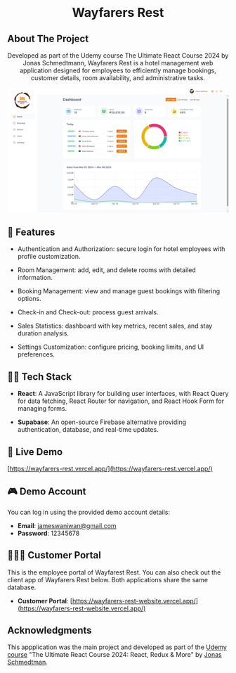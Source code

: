 <!-- PROJECT LOGO -->
<br />
<h1 align="center">Wayfarers Rest</h1>

<!-- ABOUT THE PROJECT -->

## About The Project

<p align="center">
Developed as part of the Udemy course The Ultimate React Course 2024 by Jonas Schmedtmann, Wayfarers Rest is a hotel management web application designed for employees to efficiently manage bookings, customer details, room availability, and administrative tasks.
</p>

![Screenshot](./public/wayfarers-rest-home.png)

<!-- APPLICATION'S FEATURES -->

## 📝 Features

- Authentication and Authorization: secure login for hotel employees with profile customization.

- Room Management: add, edit, and delete rooms with detailed information.

- Booking Management: view and manage guest bookings with filtering options.

- Check-in and Check-out: process guest arrivals.

- Sales Statistics: dashboard with key metrics, recent sales, and stay duration analysis.

- Settings Customization: configure pricing, booking limits, and UI preferences.

<!-- TECHNOLOGY USED -->

## 👨‍💻 Tech Stack

- **React**: A JavaScript library for building user interfaces, with React Query for data fetching, React Router for navigation, and React Hook Form for managing forms.

- **Supabase**: An open-source Firebase alternative providing authentication, database, and real-time updates.

<!-- LIVE DEMO -->

## 🚀 Live Demo

[https://wayfarers-rest.vercel.app/](https://wayfarers-rest.vercel.app/)

## 🎮 Demo Account

You can log in using the provided demo account details:

- **Email**: jameswaniwan@gmail.com
- **Password**: 12345678

<!-- CLIENT -->

## 🙍🏻‍♂️ Customer Portal

This is the employee portal of Wayfarest Rest. You can also check out the client app of Wayfarers Rest below. Both applications share the same database.

- **Customer Portal**: [https://wayfarers-rest-website.vercel.app/](https://wayfarers-rest-website.vercel.app/)

<!-- ACKNOWLEDGEMENTS -->

## Acknowledgments

This appplication was the main project and developed as part of the [Udemy course](https://www.udemy.com/course/the-ultimate-react-course) "The Ultimate React Course 2024: React, Redux & More" by [Jonas Schmedtman](https://twitter.com/jonasschmedtman).
